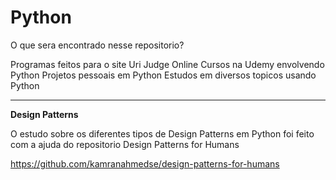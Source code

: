 # Python

O que sera encontrado nesse repositorio? 

Programas feitos para o site Uri Judge Online
Cursos na Udemy envolvendo Python
Projetos pessoais em Python
Estudos em diversos topicos usando Python

---------------------------------------------------


**Design Patterns**

O estudo sobre os diferentes tipos de Design Patterns em Python foi feito com a ajuda do repositorio Design Patterns for Humans

https://github.com/kamranahmedse/design-patterns-for-humans
